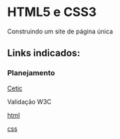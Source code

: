 # HTML5 e CSS3
Construindo um site de página única
## Links indicados:
### Planejamento
[Cetic](https://cetic.br/)

Validação W3C

[html](https://validator.w3.org)

[css](https://jigsaw.w3.org/css-validator/)
